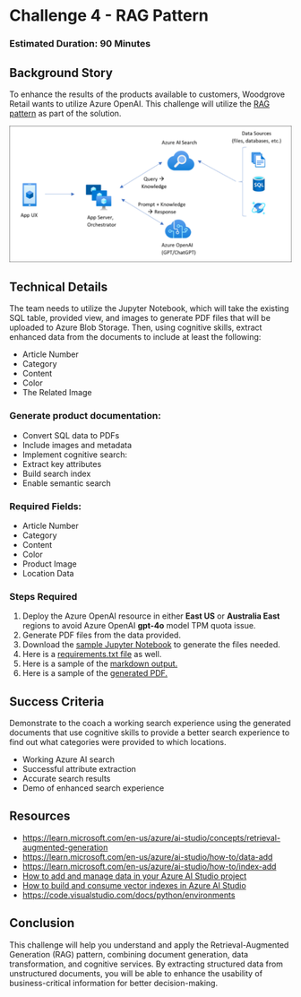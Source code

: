 # Challenge 4 - RAG Pattern

### Estimated Duration: 90 Minutes

## Background Story
To enhance the results of the products available to customers, Woodgrove Retail wants to utilize Azure OpenAI. This challenge will utilize the [RAG pattern](https://learn.microsoft.com/en-us/azure/search/retrieval-augmented-generation-overview) as part of the solution. 

![ragpattern](images/ch-04-rag-pattern.png)

## Technical Details

The team needs to utilize the Jupyter Notebook, which will take the existing SQL table, provided view, and images to generate PDF files that will be uploaded to Azure Blob Storage. Then, using cognitive skills, extract enhanced data from the documents to include at least the following:
* Article Number
* Category
* Content
* Color
* The Related Image 

### Generate product documentation:

* Convert SQL data to PDFs
* Include images and metadata
* Implement cognitive search:
* Extract key attributes
* Build search index
* Enable semantic search

### Required Fields:

* Article Number
* Category
* Content
* Color
* Product Image
* Location Data

### Steps Required

1. Deploy the Azure OpenAI resource in either **East US** or **Australia East** regions to avoid Azure OpenAI **gpt-4o** model TPM quota issue.
1. Generate PDF files from the data provided.
1. Download the [sample Jupyter Notebook](https://openhackguides.blob.core.windows.net/ai-openhack/generate-markdown.ipynb) to generate the files needed.
1. Here is a [requirements.txt file](https://openhackguides.blob.core.windows.net/ai-openhack/requirements.txt) as well.
1. Here is a sample of the [markdown output.](https://openhackguides.blob.core.windows.net/ai-openhack/780012.0.md)
1. Here is a sample of the [generated PDF.](https://openhackguides.blob.core.windows.net/ai-openhack/780012.0.pdf)


## Success Criteria

Demonstrate to the coach a working search experience using the generated documents that use cognitive skills to provide a better search experience to find out what categories were provided to which locations.

* Working Azure AI search
* Successful attribute extraction
* Accurate search results
* Demo of enhanced search experience

<validation step="3599a217-7e0b-467e-821a-ef74c11f8dfc" />

## Resources

- https://learn.microsoft.com/en-us/azure/ai-studio/concepts/retrieval-augmented-generation
- https://learn.microsoft.com/en-us/azure/ai-studio/how-to/data-add
- https://learn.microsoft.com/en-us/azure/ai-studio/how-to/index-add
- [How to add and manage data in your Azure AI Studio project](https://learn.microsoft.com/en-us/azure/ai-studio/how-to/data-add)
- [How to build and consume vector indexes in Azure AI Studio](https://learn.microsoft.com/en-us/azure/ai-studio/how-to/index-add)
- https://code.visualstudio.com/docs/python/environments

## Conclusion

This challenge will help you understand and apply the Retrieval-Augmented Generation (RAG) pattern, combining document generation, data transformation, and cognitive services. By extracting structured data from unstructured documents, you will be able to enhance the usability of business-critical information for better decision-making.
